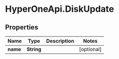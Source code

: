 # HyperOneApi.DiskUpdate

## Properties

Name | Type | Description | Notes
------------ | ------------- | ------------- | -------------
**name** | **String** |  | [optional] 


